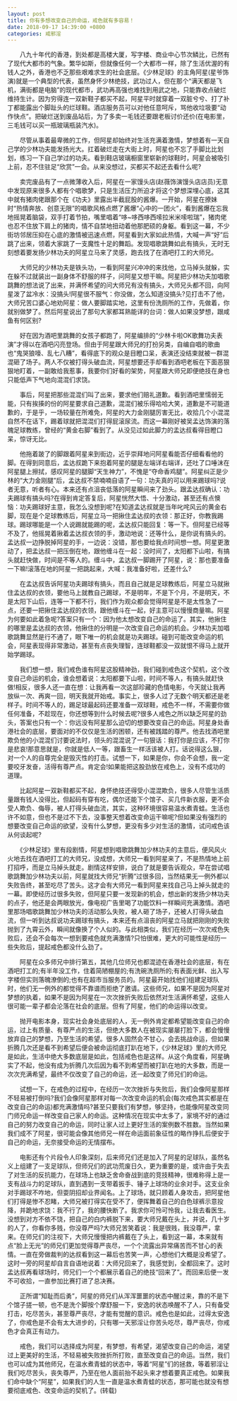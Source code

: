 ```yaml
---
layout: post
title: 你有多想改变自己的命运，戒色就有多容易！
date: 2018-09-17 14:39:00 +0800
categories: 戒邪淫
---
```


　　八九十年代的香港，到处都是高楼大厦，写字楼、商业中心节次鳞比，已然有了现代大都市的气象。繁华如斯，但就像任何一个大都市一样，除了生活优渥的有钱人之外，香港也不乏那些艰难求生的社会底层。《少林足球》的主角阿星(星爷饰演)就是一个典型的代表，虽然身怀少林绝技，武功过人，但在那个“满天都是飞机，满街都是电脑”的现代都市，武功再高强也难找到用武之地，只能靠收点破烂维持生计。因为穷得连一双新鞋子都买不起，阿星平时就穿着一双脏兮兮、打了补丁都能露出个脚趾头的烂球鞋。酒店服务员可以对他任意呵斥，骂他收垃圾要“动作快点”。把破烂送到废品站后，为了多卖一毛钱还要跟老板讨价还价(在电影里，三毛钱可以买一瓶玻璃瓶装汽水)。
　　尽管从事着最卑微的工作，但阿星却始终对生活充满着激情，梦想着有一天自己学的少林功夫能发扬光大。扛着破烂走在大街上时，阿星也不忘了手脚比比划划，练习一下自己学过的功夫。看到鞋店玻璃橱窗里崭新的球鞋时，阿星会被吸引上前，忍不住驻足“欣赏”一会。从来没想过，买都买不起还去看什么呢?
　　卖完废品有了一点微薄收入后，阿星在一家馒头店(赵薇饰演馒头店店员)无意中发现原来很多人都有个唱歌梦，只是生活压力所迫才将这个梦想深埋心底，这其中就有猪肉佬跟那个在《功夫》里露出半截屁股的酱爆。一开始，阿星在撩妹时“热情奔放、创意无限”的唱歌风格点燃了酱爆“心中的一团火”，看到酱爆在忘我地摇晃着脑袋，双手打着节拍，嘴里唱着“哆~哆西哆西嗦拉米米嗦啦瑞”，猪肉佬也忍不住放下肩上的猪肉，情不自禁地扭动着他那肥硕的身躯。看到这一幕，不少街坊邻居压抑在心底的激情被迅速点燃，阿星看到大家如此热情，大喊一声“好”后跳了出来，领着大家跳了一支魔性十足的舞蹈。发现唱歌跳舞如此有搞头，无时无刻想着要发扬少林功夫的阿星立马来了灵感，跑去找了在酒吧打工的大师兄。
　　大师兄的少林功夫是铁头功，一看到阿星兴冲冲的来找他，立马掉头就躲，实在躲不过就装出一副身体不舒服的样子，问阿星又想干嘛。阿星把少林功夫加唱歌跳舞的想法说了出来，并满怀希望的问大师兄有没有搞头，大师兄头都不回，向阿星泼了盆冷水：没搞头!阿星很不服气：你没做，怎么知道没搞头?见打击不了他，大师兄苦口婆心地劝阿星：做人要脚踏实地，这里有份洗厕所的工作，先做着，你就别做梦了。然后阿星说出了那句大家都耳熟能详的台词：做人如果没梦想，跟咸鱼有何区别?
　　好在因为酒吧里跳舞的女孩子都跑了，阿星编排的“少林卡啦OK歌舞功夫表演”才得以在酒吧闪亮登场。但由于阿星跟大师兄的打扮另类，自编自唱的歌曲也“鬼哭狼嚎、乱七八糟”，看得底下的观众是目瞪口呆，表演还没结束就被一群混混砸了场子。两人不仅被打得头破血流，阿星想要还手却看到酒吧老板在下面恶狠狠地盯着，一副敢给我惹事，我要你们好看的架势，阿星跟大师兄即便绝技在身也只能低声下气地向混混们求饶。
　　事后，阿星把那些混混们叫了出来，要求他们赔礼道歉。看到酒吧里懦弱无能，只有挨揍的份的阿星要求自己道歉，混混们被乐得哈哈大笑，道歉是不可能道歉的，于是乎，一场较量在所难免，阿星的大力金刚腿厉害无比，收拾几个小混混自然不在话下，踢着球就把混混们打得屁滚尿流。而这一幕刚好被吴孟达饰演的落魄足球教练，曾经的“黄金右脚”看到了。从没见过如此脚力的孟达叔看得目瞪口呆，惊讶无比。
　　他拖着跛了的脚跟着阿星来到街边，近乎崇拜地问阿星看能否仔细看看他的脚。在得到同意后，孟达叔跪下来抱着阿星的腿是左端详右端详，还吐了口唾沫在阿星腿上擦拭，感叹阿星的腿脚“天生神力”，不愧是“夺命香鸡腿”。阿星纠正是少林的“大力金刚腿”后，孟达叔不禁喃喃自语了一句：功夫真的可以用来踢球吗?说者无意，听者有心。本来还有点沮丧低落的阿星瞬间来了劲头。跟孟达叔确认：功夫踢球有搞头吗?在得到肯定答复后，阿星恍然大悟、十分激动，甚至还有点懊恼：功夫踢球好主意，我怎么没想到呢?在知道孟达叔就是当年叱咤风云的黄金右脚，现在是个足球教练后，阿星立马一把揪住孟达叔的衣领：那正好，你教我踢球。踢球哪能是一个人说踢就能踢的呢，孟达叔只能回复：等一下。但阿星已经等不及了，他摇晃着揪着孟达叔衣领的手，激动地说：还等什么，是你说有搞头的。孟达叔一边挣脱掉阿星的手，一边说：没错，那也要给我点时间想一想。阿星更激动了，把孟达叔一把压倒在地，跟他缠斗在一起：没时间了，太阳都下山啦，有搞头就赶快做，时间是不等人的。缠斗中，孟达叔一脚踢开了阿星，说：那也要准备一下嘛!滚落在地的阿星一把跳起来，大喊：我准备好啦，还差什么?
　　在孟达叔告诉阿星功夫踢球有搞头，而且自己就是足球教练后，阿星立马就揪住孟达叔的衣领，要他马上就教自己踢球，不是明年，不是下个月，不是明天，不是太阳下山后，连等一下都不行，我们作为观众都会觉得阿星是不是太性急了一点，还要一把揪住孟达叔的衣领，跟他缠斗在一起，好主意可以慢慢商量嘛。阿星为何要如此着急呢?答案只有一个：因为他太想改变自己的命运了。其实，他揪住的哪里是孟达叔的衣领，他揪住的分明是一次改变自己命运的机会。少林功夫加唱歌跳舞显然是行不通了，眼下唯一的机会就是功夫踢球。碰到可能改变命运的机会，阿星表现得非常激动，甚至有点丧失理智，连球鞋都没一双就恨不得马上就开始学踢球。
　　我们想一想，我们戒色谁有阿星这股精神劲，我们碰到戒色这个契机，这个改变自己命运的机会，谁会想着说：太阳都要下山啦，时间不等人，有搞头就赶快做!相反，很多人还一直在想：让我再看一次这部珍藏的色情电影，今天就让我再放纵一次、再爽一回，明天我就开始戒。事实上，很多人过了无数个明天都还是老样子。时间不等人的，踢足球最起码还要准备一双球鞋，戒色不一样，不需要你做任何准备，不趁现在，你还想等到什么时候去呢?很多人戒色之所以缺乏阿星的劲头，答案也只有一个：你远没有阿星那么迫切的想要改变自己的命运。阿星身处香港社会的底层，要面对的不仅仅是生活的困顿，还有被践踏的尊严。他去找酒吧里欺负他的小混混们讨要说法时，领头的混混说了一句狠话：我打你是应该，不打你是悲哀!那意思就是，你就是低人一等，跟畜生一样活该被人打。话说得这么狠，对一个人的自尊完全是毁灭性的打击。试想一下，如果是你，你会不会想，我一定要咬牙发奋，活得有尊严点。肯定会!如果能把这股劲放在戒色上，没有不成功的道理。
　　比起阿星一双新鞋都买不起，身怀绝技还得受小混混欺负，很多人尽管生活质量跟有钱人没得比，但起码有穿有吃，偶尔还能下个馆子、买几件新衣服，更不会受人欺负、侮辱，被人打得头破血流，其实，这种环境很容易温水煮青蛙。生活也许不如意，但也不是过不下去，没事整天想着改变命运干嘛呢?但如果没有强烈的想要改变自己命运的欲望，没有什么梦想，更没有多少对生活的激情，试问戒色该从何谈起呢?
　　《少林足球》里有段剧情，阿星想到唱歌跳舞加少林功夫的主意后，便风风火火地去找在酒吧打工的大师兄，没成想，大师兄一看到阿星来了，不是热情地上前打招呼，而是立马掉头就走。剧情这样安排，说白了就是要告诉观众，早在尝试唱歌跳舞加少林功夫以前，阿星就找大师兄“折腾”过很多回，当然结果无一例外都以失败告终，甚至吃尽了苦头。这才会有大师兄一看到阿星来找自己马上掉头就走的一幕。即使经历过很多失败，但阿星只要一发现新的机会，想出新的发扬少林功夫的点子，他还是会两眼放光，像电视广告里喝了功能饮料一样瞬间充满激情。酒吧里那场唱歌跳舞加少林功夫的活动那么失败，被人砸了场子，还被人打得头破血流，但一听到达叔说功夫踢球有搞头，本来还有点沮丧的阿星立马就把刚刚的失败抛到了九霄云外，瞬间就像换了个人似的。与此相类似，我们在经历一次次戒色失败后，还会不会每次一想到要戒色就充满激情?只怕很难，更大的可能性是经历一些失败后，提起戒色都没什么劲了。
　　阿星在众多师兄中排行第五，其他几位师兄也都混迹在香港社会的底层，有在酒吧打工的;有半年没工作，住着简陋棚屋的;有洗碗洗厕所的;有表面光鲜、出入写字楼但实则落魄潦倒的;也有在超市当服务员的。阿星最开始找他们组建足球队时，他们无一例外的都觉得不靠谱而拒绝了邀请。这些师兄，如果不是因为阿星对梦想的执着，如果不是因为阿星在一次次挫折失败后依然对生活满怀希望，这些人很可能一辈子都会沦落在社会的底层。但有了阿星，他们的命运得以改变。
　　抛开电影本身，现实社会身处底层的人，无一例外肯定都希望能改变自己的命运，过上有质量、有尊严点的生活，但绝大多数人在被现实屡屡打脸下，都会慢慢放弃自己的梦想，乃至生活的希望。很多人固然会不甘心，会去挑战命运，但如果折腾几次还是看不到希望后便会被命运彻底打趴在地下，《少林足球》里的大师兄是如此，生活中绝大多数底层是如此，包括戒色也是这样。从这个角度看，阿星确实了不起，他没有成为折腾几次后因为看不到希望而被打趴在地的大多数，而是一次次充满希望，最终不仅改变了自己的命运，还一起改变了师兄们的命运。
　　试想一下，在戒色的过程中，在经历一次次挫折与失败后，我们会像阿星那样不轻易被打倒吗?我们会像阿星那样对每一次改变命运的机会(每次戒色其实都是在改变自己的命运)都充满激情吗?甚至只要我们有梦想，够坚持，也能像阿星改变同门师兄命运一样改变自己家人的命运。这种情况在现实中太多了，家境不好的通过自己的努力改变自己的命运，同时让家人过上更好生活的案例数不胜数。当然如果我们成不了阿星，很可能会像其他师兄一样在命运面前象征性的略作挣扎后便安于自己的命运，无奈接受命运的无情摆布。
　　电影还有个片段令人印象深刻，后来师兄们还是加入了阿星的足球队，虽然名义上组建了一支足球队，但师兄们的武功荒废日久，更为重要的是，或许由于失去了对生活的反抗能力，在球场上也缺乏舍命奋战到底的竞技精神，很难称得上是一支有战斗力的足球队，直到遇到一支带着扳手、锤子上球场的业余对手。这支业余对手踢球不咋地，但耍阴招却业界闻名。上了球场，就只顾着人身攻击，把阿星他们打得是惨不忍睹，大师兄被打得实在受不了，便挥舞着自己的白色球裤示意投降，并跪地求饶：我不行了，我的腰快断了。我求你可怜可怜我，让我去看医生。没想到对方不依不饶，把自己的白内裤脱下来，要大师兄戴在头上，并说，几十岁的人了，你看你多贱，你没尊严吗?大师兄苦笑着说：我是很贱，我没尊严，拿来。在师兄们的注视下，大师兄慢慢把内裤戴在了头上，看到这一幕，本来就有点“脸上无光”的师兄们更加觉得尊严丧尽，一个个流露出异常痛苦而不甘心的表情。一直在旁做裁判的达叔看到这一幕后也苦笑一声，心想他们大概是没希望了。这时一旁的阿星却自言自语地说着：大师兄回来了，我感觉到，全都回来了。这时孟达叔再看球场时，师兄们一个个都展示着自己的绝技“回来了”。而回来后便一发不可收拾，一直参加比赛打进了总决赛。
　　正所谓“知耻而后勇”，阿星的师兄们从浑浑噩噩的状态中醒过来，靠的不是下个馆子搓一顿，也不是洗个脚按个摩舒服一下，安逸的状态唤醒不了人，只有备受打击，吃尽苦头，甚至尊严丧尽，才能有觉醒的意识。戒色也是如此，过得太安逸了，你戒色是不会有太大进步的，只有哪一天邪淫让你苦头吃尽，尊严丧尽，你戒色才会真正有动力。
　　戒色，我们可以选择成为阿星，有梦想，有希望，渴望改变自己的命运，渴望过上更美好的生活，不轻易被失败挫折所打败，直至改变自己的命运。当然，我们也可以成为其他师兄，在温水煮青蛙的状态中，等着“阿星”们的拯救，等着邪淫让我们吃尽苦头，丧失尊严，乃至在他人面前抬不起头来才想着要真正戒色。如果我们命中缺个“阿星”，如果我们的人生一直是温水煮青蛙的状态，那可能也就没有想要彻底戒色、改变命运的契机了。(转载)